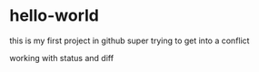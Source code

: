 # hello-world
this is my first project in github
super
trying to get into a conflict

working with status and diff
